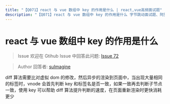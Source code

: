 ```yaml
---
title: "【Q071】react 与 vue 数组中 key 的作用是什么 | react,vue高频面试题"
description: "【Q071】react 与 vue 数组中 key 的作用是什么 字节跳动面试题、阿里腾讯面试题、美团小米面试题。"
---
```


# react 与 vue 数组中 key 的作用是什么

> Issue
> 欢迎在 Gtihub Issue 中回答此问题: [Issue 72](https://github.com/shfshanyue/Daily-Question/issues/72)

> Author
> 回答者: [suImagine](https://github.com/suImagine)

diff 算法需要比对虚拟 dom 的修改，然后异步的渲染到页面中，当出现大量相同的标签时，vnode 会首先判断 key 和标签名是否一致，如果一致再去判断子节点一致，使用 key 可以帮助 diff 算法提升判断的速度，在页面重新渲染时更快消耗更少
